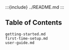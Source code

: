 :::{include} ../README.md
:::

## Table of Contents

```{toctree}
getting-started.md
first-time-setup.md
user-guide.md
```
